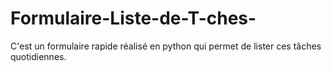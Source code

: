 # Formulaire-Liste-de-T-ches-
C'est un formulaire rapide réalisé en python qui permet de lister ces tâches quotidiennes.
